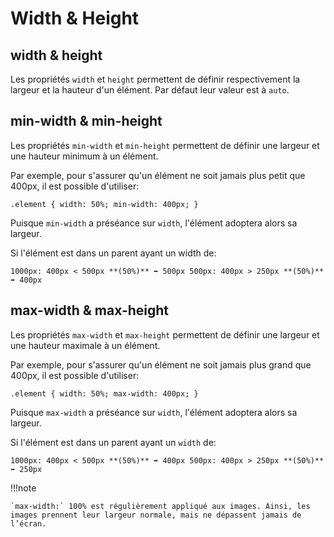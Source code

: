 # Width & Height

## width & height

Les propriétés `width` et `height` permettent de définir respectivement la largeur et la hauteur d'un élément. Par défaut leur valeur est à `auto`.


## min-width & min-height

Les propriétés `min-width` et `min-height` permettent de définir une largeur et une hauteur minimum à un élément.

Par exemple, pour s'assurer qu'un élément ne soit jamais plus petit que 400px, il est possible d'utiliser:

`.element {
  width: 50%;
  min-width: 400px;
}`

Puisque `min-width` a préséance sur `width`, l'élément adoptera alors sa largeur.

Si l'élément est dans un parent ayant un width de:

`1000px: 400px < 500px **(50%)** ➡️ 500px
500px: 400px > 250px **(50%)** ➡️ 400px`

## max-width & max-height

Les propriétés `max-width` et `max-height` permettent de définir une largeur et une hauteur maximale à un élément.

Par exemple, pour s'assurer qu'un élément ne soit jamais plus grand que 400px, il est possible d'utiliser:

`.element {
  width: 50%;
  max-width: 400px;
}`

Puisque `max-width` a préséance sur `width`, l'élément adoptera alors sa largeur.

Si l'élément est dans un parent ayant un `width` de:

`1000px: 400px < 500px **(50%)** ➡️ 400px
500px: 400px > 250px **(50%)** ➡️ 250px`

!!!note

    `max-width:` 100% est régulièrement appliqué aux images. Ainsi, les images prennent leur largeur normale, mais ne dépassent jamais de l’écran.

